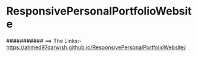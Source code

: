 # ResponsivePersonalPortfolioWebsite

###########   ==> The Links:- https://ahmed97darwish.github.io/ResponsivePersonalPortfolioWebsite/
